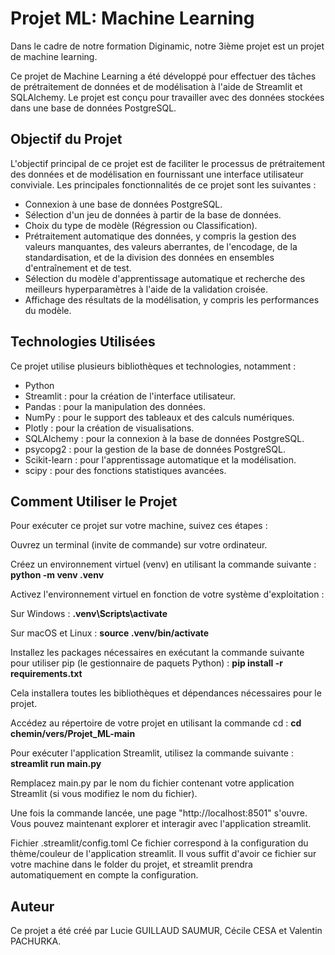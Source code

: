 # Projet ML: Machine Learning

Dans le cadre de notre formation Diginamic, notre 3ième projet est un projet de machine learning.

Ce projet de Machine Learning a été développé pour effectuer des tâches de prétraitement de données et de modélisation à l'aide de Streamlit et SQLAlchemy. Le projet est conçu pour travailler avec des données stockées dans une base de données PostgreSQL.

## Objectif du Projet

L'objectif principal de ce projet est de faciliter le processus de prétraitement des données et de modélisation en fournissant une interface utilisateur conviviale. Les principales fonctionnalités de ce projet sont les suivantes :

- Connexion à une base de données PostgreSQL.
- Sélection d'un jeu de données à partir de la base de données.
- Choix du type de modèle (Régression ou Classification).
- Prétraitement automatique des données, y compris la gestion des valeurs manquantes, des valeurs aberrantes, de l'encodage, de la standardisation, et de la division des données en ensembles d'entraînement et de test.
- Sélection du modèle d'apprentissage automatique et recherche des meilleurs hyperparamètres à l'aide de la validation croisée.
- Affichage des résultats de la modélisation, y compris les performances du modèle.

## Technologies Utilisées

Ce projet utilise plusieurs bibliothèques et technologies, notamment :

- Python
- Streamlit : pour la création de l'interface utilisateur.
- Pandas : pour la manipulation des données.
- NumPy : pour le support des tableaux et des calculs numériques.
- Plotly : pour la création de visualisations.
- SQLAlchemy : pour la connexion à la base de données PostgreSQL.
- psycopg2 : pour la gestion de la base de données PostgreSQL.
- Scikit-learn : pour l'apprentissage automatique et la modélisation.
- scipy : pour des fonctions statistiques avancées.

## Comment Utiliser le Projet
Pour exécuter ce projet sur votre machine, suivez ces étapes :

Ouvrez un terminal (invite de commande) sur votre ordinateur.

Créez un environnement virtuel (venv) en utilisant la commande suivante :
**python -m venv .venv**


Activez l'environnement virtuel en fonction de votre système d'exploitation :

Sur Windows :
**.venv\Scripts\activate**

Sur macOS et Linux :
**source .venv/bin/activate**

Installez les packages nécessaires en exécutant la commande suivante pour utiliser pip (le gestionnaire de paquets Python) :
**pip install -r requirements.txt**

Cela installera toutes les bibliothèques et dépendances nécessaires pour le projet.

Accédez au répertoire de votre projet en utilisant la commande cd :
**cd chemin/vers/Projet_ML-main**

Pour exécuter l'application Streamlit, utilisez la commande suivante :
**streamlit run main.py**

Remplacez main.py par le nom du fichier contenant votre application Streamlit (si vous modifiez le nom du fichier).

Une fois la commande lancée, une page "http://localhost:8501" s'ouvre. 
Vous pouvez maintenant explorer et interagir avec l'application streamlit. 

Fichier .streamlit/config.toml 
Ce fichier correspond à la configuration du thème/couleur de l'application streamlit. 
Il vous suffit d'avoir ce fichier sur votre machine dans le folder du projet, et streamlit prendra automatiquement en compte la configuration. 

## Auteur
Ce projet a été créé par Lucie GUILLAUD SAUMUR, Cécile CESA et Valentin PACHURKA.
